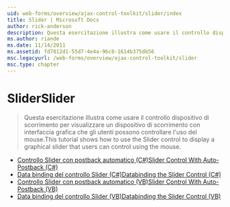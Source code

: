 ```yaml
---
uid: web-forms/overview/ajax-control-toolkit/slider/index
title: Slider | Microsoft Docs
author: rick-anderson
description: Questa esercitazione illustra come usare il controllo dispositivo di scorrimento per visualizzare un dispositivo di scorrimento con interfaccia grafica che gli utenti possono controllare l'uso del mouse.
ms.author: riande
ms.date: 11/14/2011
ms.assetid: fd7812d1-55d7-4e4a-96c8-1614b375db56
msc.legacyurl: /web-forms/overview/ajax-control-toolkit/slider
msc.type: chapter
---
```

<a name="slider"></a><span data-ttu-id="b79a0-103">Slider</span><span class="sxs-lookup"><span data-stu-id="b79a0-103">Slider</span></span>
====================
> <span data-ttu-id="b79a0-104">Questa esercitazione illustra come usare il controllo dispositivo di scorrimento per visualizzare un dispositivo di scorrimento con interfaccia grafica che gli utenti possono controllare l'uso del mouse.</span><span class="sxs-lookup"><span data-stu-id="b79a0-104">This tutorial shows how to use the Slider control to display a graphical slider that users can control using the mouse.</span></span>


- [<span data-ttu-id="b79a0-105">Controllo Slider con postback automatico (C#)</span><span class="sxs-lookup"><span data-stu-id="b79a0-105">Slider Control With Auto-Postback (C#)</span></span>](using-the-slider-control-with-auto-postback-cs.md)
- [<span data-ttu-id="b79a0-106">Data binding del controllo Slider (C#)</span><span class="sxs-lookup"><span data-stu-id="b79a0-106">Databinding the Slider Control (C#)</span></span>](databinding-the-slider-control-cs.md)
- [<span data-ttu-id="b79a0-107">Controllo Slider con postback automatico (VB)</span><span class="sxs-lookup"><span data-stu-id="b79a0-107">Slider Control With Auto-Postback (VB)</span></span>](using-the-slider-control-with-auto-postback-vb.md)
- [<span data-ttu-id="b79a0-108">Data binding del controllo Slider (VB)</span><span class="sxs-lookup"><span data-stu-id="b79a0-108">Databinding the Slider Control (VB)</span></span>](databinding-the-slider-control-vb.md)
